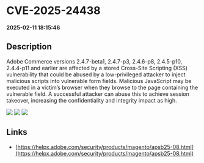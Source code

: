 # CVE-2025-24438

**2025-02-11 18:15:46**

## Description
Adobe Commerce versions 2.4.7-beta1, 2.4.7-p3, 2.4.6-p8, 2.4.5-p10, 2.4.4-p11 and earlier are affected by a stored Cross-Site Scripting (XSS) vulnerability that could be abused by a low-privileged attacker to inject malicious scripts into vulnerable form fields. Malicious JavaScript may be executed in a victim’s browser when they browse to the page containing the vulnerable field. A successful attacker can abuse this to achieve session takeover, increasing the confidentiality and integrity impact as high.

![](https://img.shields.io/static/v1?label=Score&message=8.7&color=red)
![](https://img.shields.io/static/v1?label=Severity&message=HIGH&color=red)
![](https://img.shields.io/static/v1?label=CWE&message=XSS&color=green)

## Links
- [https://helpx.adobe.com/security/products/magento/apsb25-08.html](https://helpx.adobe.com/security/products/magento/apsb25-08.html)
